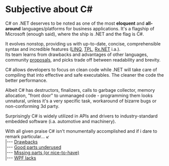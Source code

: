# Subjective about C#

C# on .NET deserves to be noted as one of the most **eloquent** and **all-around** languages/platforms for business applications. It's a flagship of Microsoft (enough said), where the ship is .NET and the flag is C#.

It evolves nonstop, providing us with up-to-date, concise, comprehensible syntax and incredible features ([LINQ](https://stackoverflow.com/questions/2321724/where-can-i-get-a-good-concise-linq-cheatsheet), [TPL](https://docs.microsoft.com/en-us/dotnet/standard/parallel-programming/task-parallel-library-tpl), [Rx.NET](https://github.com/dotnet/reactive) i.a.).\
Its team learns from drawbacks and advantages of other languages, community [proposals](https://github.com/dotnet/csharplang/tree/main/proposals), and picks trade off between readability and brevity.
 
C# allows developers to focus on clean code while .NET will take care of compiling that into effective and safe executables. The cleaner the code the better performance.

Albeit C# has destructors, finalizers, calls to garbage collector, memory allocation, "front door" to unmanaged code  - programming them looks unnatural, unless it's a very specific task, workaround of bizarre bugs or non-conforming 3d party.

Surprisingly C# is widely utilized in APIs and drivers to industry-standard embedded software (i.a. automotive and machinery).

With all given praise C# isn't monumentally accomplished and if i dare to remark particular...&nbsp;:arrow_lower_left:\
|--- [Drawbacks](readme+/cs-drawbacks.md)\
|--- [Good parts underused](readme+/cs-underused_parts.md)\
|--- [Missing parts (or nice-to-have)](readme+/cs-lacks.md)\
|--- [WPF lacks](wpf/readme+/wpf_drawbacks.md)
